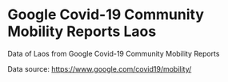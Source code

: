 # Google Covid-19 Community Mobility Reports Laos
 Data of Laos from Google Covid-19 Community Mobility Reports
 
 Data source: https://www.google.com/covid19/mobility/
